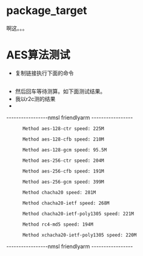 # package_target
啊这。。。
# AES算法测试
- 复制链接执行下面的命令
```https://raw.githubusercontent.com/DHDAXCW/package_target/master/test.sh && sh test.sh
```
- 然后回车等待测算。如下面测试结果。
- 我以r2c测的结果
- 

-----------------nmsl friendlyarm -----------------
          
          Method aes-128-ctr speed: 225M
          
          Method aes-128-cfb speed: 210M
          
          Method aes-128-gcm speed: 95.5M
          
          Method aes-256-ctr speed: 204M
          
          Method aes-256-cfb speed: 191M
          
          Method aes-256-gcm speed: 399M
          
          Method chacha20 speed: 281M
          
          Method chacha20-ietf speed: 268M
          
          Method chacha20-ietf-poly1305 speed: 221M
          
          Method rc4-md5 speed: 194M
          
          Method xchacha20-ietf-poly1305 speed: 220M

-----------------nmsl friendlyarm -----------------
